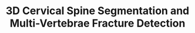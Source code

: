 ---
layout: page
title: 3D Cervical Spine Segmentation and Multi-Vertebrae Fracture Detection
description: Cervical spine 3D segmentation and fracture detection using Machine Learning to detect fractures and assess vertebrae health.
img: assets/img/image-mask-viz.png
importance: 2
category: Computer Vision
github: https://github.com/SwayamInSync/3D-Cervical-Spine-Segmentation-and-Multi-Vertebrae-Fracture-Detection
redirect: https://github.com/SwayamInSync/3D-Cervical-Spine-Segmentation-and-Multi-Vertebrae-Fracture-Detection
---